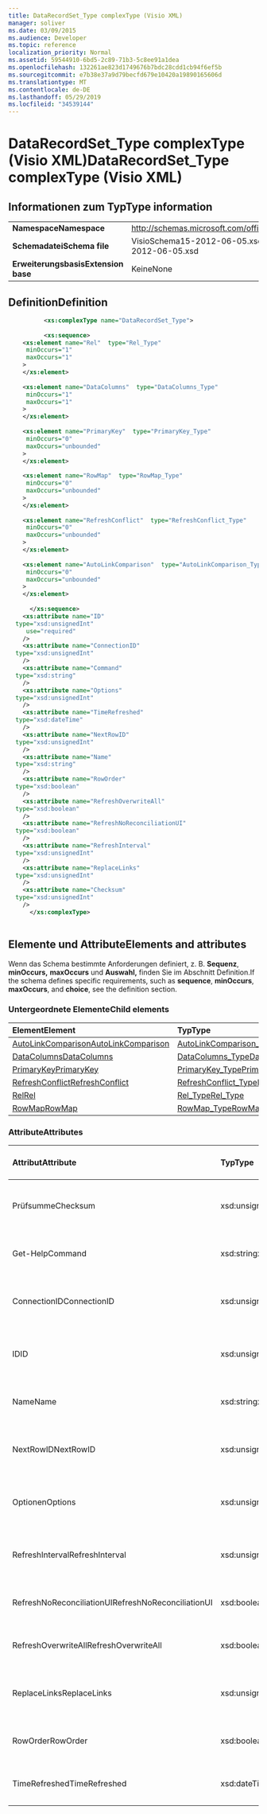 ```yaml
---
title: DataRecordSet_Type complexType (Visio XML)
manager: soliver
ms.date: 03/09/2015
ms.audience: Developer
ms.topic: reference
localization_priority: Normal
ms.assetid: 59544910-6bd5-2c89-71b3-5c8ee91a1dea
ms.openlocfilehash: 132261ae823d1749676b7bdc28cdd1cb94f6ef5b
ms.sourcegitcommit: e7b38e37a9d79becfd679e10420a19890165606d
ms.translationtype: MT
ms.contentlocale: de-DE
ms.lasthandoff: 05/29/2019
ms.locfileid: "34539144"
---
```

# <a name="datarecordset_type-complextype-visio-xml"></a><span data-ttu-id="9ca86-102">DataRecordSet_Type complexType (Visio XML)</span><span class="sxs-lookup"><span data-stu-id="9ca86-102">DataRecordSet_Type complexType (Visio XML)</span></span>

## <a name="type-information"></a><span data-ttu-id="9ca86-103">Informationen zum Typ</span><span class="sxs-lookup"><span data-stu-id="9ca86-103">Type information</span></span>

|||
|:-----|:-----|
|<span data-ttu-id="9ca86-104">**Namespace**</span><span class="sxs-lookup"><span data-stu-id="9ca86-104">**Namespace**</span></span> <br/> |http://schemas.microsoft.com/office/visio/2011/1/core  <br/> |
|<span data-ttu-id="9ca86-105">**Schemadatei**</span><span class="sxs-lookup"><span data-stu-id="9ca86-105">**Schema file**</span></span> <br/> |<span data-ttu-id="9ca86-106">VisioSchema15-2012-06-05.xsd</span><span class="sxs-lookup"><span data-stu-id="9ca86-106">VisioSchema15-2012-06-05.xsd</span></span>  <br/> |
|<span data-ttu-id="9ca86-107">**Erweiterungsbasis**</span><span class="sxs-lookup"><span data-stu-id="9ca86-107">**Extension base**</span></span> <br/> |<span data-ttu-id="9ca86-108">Keine</span><span class="sxs-lookup"><span data-stu-id="9ca86-108">None</span></span>  <br/> |
   
## <a name="definition"></a><span data-ttu-id="9ca86-109">Definition</span><span class="sxs-lookup"><span data-stu-id="9ca86-109">Definition</span></span>

```XML
          <xs:complexType name="DataRecordSet_Type">
          
          <xs:sequence>
    <xs:element name="Rel"  type="Rel_Type"
     minOccurs="1"
     maxOccurs="1"
    >
    </xs:element>
    
    <xs:element name="DataColumns"  type="DataColumns_Type"
     minOccurs="1"
     maxOccurs="1"
    >
    </xs:element>
    
    <xs:element name="PrimaryKey"  type="PrimaryKey_Type"
     minOccurs="0"
     maxOccurs="unbounded"
    >
    </xs:element>
    
    <xs:element name="RowMap"  type="RowMap_Type"
     minOccurs="0"
     maxOccurs="unbounded"
    >
    </xs:element>
    
    <xs:element name="RefreshConflict"  type="RefreshConflict_Type"
     minOccurs="0"
     maxOccurs="unbounded"
    >
    </xs:element>
    
    <xs:element name="AutoLinkComparison"  type="AutoLinkComparison_Type"
     minOccurs="0"
     maxOccurs="unbounded"
    >
    </xs:element>
    
      </xs:sequence>
    <xs:attribute name="ID"
  type="xsd:unsignedInt"
     use="required"
    />
    <xs:attribute name="ConnectionID"
  type="xsd:unsignedInt"
    />
    <xs:attribute name="Command"
  type="xsd:string"
    />
    <xs:attribute name="Options"
  type="xsd:unsignedInt"
    />
    <xs:attribute name="TimeRefreshed"
  type="xsd:dateTime"
    />
    <xs:attribute name="NextRowID"
  type="xsd:unsignedInt"
    />
    <xs:attribute name="Name"
  type="xsd:string"
    />
    <xs:attribute name="RowOrder"
  type="xsd:boolean"
    />
    <xs:attribute name="RefreshOverwriteAll"
  type="xsd:boolean"
    />
    <xs:attribute name="RefreshNoReconciliationUI"
  type="xsd:boolean"
    />
    <xs:attribute name="RefreshInterval"
  type="xsd:unsignedInt"
    />
    <xs:attribute name="ReplaceLinks"
  type="xsd:unsignedInt"
    />
    <xs:attribute name="Checksum"
  type="xsd:unsignedInt"
    />
      </xs:complexType>
      
```

## <a name="elements-and-attributes"></a><span data-ttu-id="9ca86-110">Elemente und Attribute</span><span class="sxs-lookup"><span data-stu-id="9ca86-110">Elements and attributes</span></span>

<span data-ttu-id="9ca86-111">Wenn das Schema bestimmte Anforderungen definiert, z. B. **Sequenz**, **minOccurs,** **maxOccurs** und **Auswahl,** finden Sie im Abschnitt Definition.</span><span class="sxs-lookup"><span data-stu-id="9ca86-111">If the schema defines specific requirements, such as **sequence**, **minOccurs**, **maxOccurs**, and **choice**, see the definition section.</span></span> 
  
### <a name="child-elements"></a><span data-ttu-id="9ca86-112">Untergeordnete Elemente</span><span class="sxs-lookup"><span data-stu-id="9ca86-112">Child elements</span></span>

|<span data-ttu-id="9ca86-113">**Element**</span><span class="sxs-lookup"><span data-stu-id="9ca86-113">**Element**</span></span>|<span data-ttu-id="9ca86-114">**Typ**</span><span class="sxs-lookup"><span data-stu-id="9ca86-114">**Type**</span></span>|<span data-ttu-id="9ca86-115">**Beschreibung**</span><span class="sxs-lookup"><span data-stu-id="9ca86-115">**Description**</span></span>|
|:-----|:-----|:-----|
|[<span data-ttu-id="9ca86-116">AutoLinkComparison</span><span class="sxs-lookup"><span data-stu-id="9ca86-116">AutoLinkComparison</span></span>](autolinkcomparison-element-datarecordset_type-complextypevisio-xml.md) <br/> |[<span data-ttu-id="9ca86-117">AutoLinkComparison_Type</span><span class="sxs-lookup"><span data-stu-id="9ca86-117">AutoLinkComparison_Type</span></span>](autolinkcomparison_type-complextypevisio-xml.md) <br/> ||
|[<span data-ttu-id="9ca86-118">DataColumns</span><span class="sxs-lookup"><span data-stu-id="9ca86-118">DataColumns</span></span>](datacolumns-element-datarecordset_type-complextypevisio-xml.md) <br/> |[<span data-ttu-id="9ca86-119">DataColumns_Type</span><span class="sxs-lookup"><span data-stu-id="9ca86-119">DataColumns_Type</span></span>](datacolumns_type-complextypevisio-xml.md) <br/> ||
|[<span data-ttu-id="9ca86-120">PrimaryKey</span><span class="sxs-lookup"><span data-stu-id="9ca86-120">PrimaryKey</span></span>](primarykey-element-datarecordset_type-complextypevisio-xml.md) <br/> |[<span data-ttu-id="9ca86-121">PrimaryKey_Type</span><span class="sxs-lookup"><span data-stu-id="9ca86-121">PrimaryKey_Type</span></span>](primarykey_type-complextypevisio-xml.md) <br/> ||
|[<span data-ttu-id="9ca86-122">RefreshConflict</span><span class="sxs-lookup"><span data-stu-id="9ca86-122">RefreshConflict</span></span>](refreshconflict-element-datarecordset_type-complextypevisio-xml.md) <br/> |[<span data-ttu-id="9ca86-123">RefreshConflict_Type</span><span class="sxs-lookup"><span data-stu-id="9ca86-123">RefreshConflict_Type</span></span>](refreshconflict_type-complextypevisio-xml.md) <br/> ||
|[<span data-ttu-id="9ca86-124">Rel</span><span class="sxs-lookup"><span data-stu-id="9ca86-124">Rel</span></span>](rel-element-datarecordset_type-complextypevisio-xml.md) <br/> |[<span data-ttu-id="9ca86-125">Rel_Type</span><span class="sxs-lookup"><span data-stu-id="9ca86-125">Rel_Type</span></span>](rel_type-complextypevisio-xml.md) <br/> ||
|[<span data-ttu-id="9ca86-126">RowMap</span><span class="sxs-lookup"><span data-stu-id="9ca86-126">RowMap</span></span>](rowmap-element-datarecordset_type-complextypevisio-xml.md) <br/> |[<span data-ttu-id="9ca86-127">RowMap_Type</span><span class="sxs-lookup"><span data-stu-id="9ca86-127">RowMap_Type</span></span>](rowmap_type-complextypevisio-xml.md) <br/> ||
   
### <a name="attributes"></a><span data-ttu-id="9ca86-128">Attribute</span><span class="sxs-lookup"><span data-stu-id="9ca86-128">Attributes</span></span>

|<span data-ttu-id="9ca86-129">**Attribut**</span><span class="sxs-lookup"><span data-stu-id="9ca86-129">**Attribute**</span></span>|<span data-ttu-id="9ca86-130">**Typ**</span><span class="sxs-lookup"><span data-stu-id="9ca86-130">**Type**</span></span>|<span data-ttu-id="9ca86-131">**Erforderlich**</span><span class="sxs-lookup"><span data-stu-id="9ca86-131">**Required**</span></span>|<span data-ttu-id="9ca86-132">**Beschreibung**</span><span class="sxs-lookup"><span data-stu-id="9ca86-132">**Description**</span></span>|<span data-ttu-id="9ca86-133">**Mögliche Werte**</span><span class="sxs-lookup"><span data-stu-id="9ca86-133">**Possible values**</span></span>|
|:-----|:-----|:-----|:-----|:-----|
|<span data-ttu-id="9ca86-134">Prüfsumme</span><span class="sxs-lookup"><span data-stu-id="9ca86-134">Checksum</span></span>  <br/> |<span data-ttu-id="9ca86-135">xsd:unsignedInt</span><span class="sxs-lookup"><span data-stu-id="9ca86-135">xsd:unsignedInt</span></span>  <br/> |<span data-ttu-id="9ca86-136">Optional</span><span class="sxs-lookup"><span data-stu-id="9ca86-136">optional</span></span>  <br/> ||<span data-ttu-id="9ca86-137">Werte des xsd:unsignedInt-Typs.</span><span class="sxs-lookup"><span data-stu-id="9ca86-137">Values of the xsd:unsignedInt type.</span></span>  <br/> |
|<span data-ttu-id="9ca86-138">Get-Help</span><span class="sxs-lookup"><span data-stu-id="9ca86-138">Command</span></span>  <br/> |<span data-ttu-id="9ca86-139">xsd:string</span><span class="sxs-lookup"><span data-stu-id="9ca86-139">xsd:string</span></span>  <br/> |<span data-ttu-id="9ca86-140">Optional</span><span class="sxs-lookup"><span data-stu-id="9ca86-140">optional</span></span>  <br/> ||<span data-ttu-id="9ca86-141">Werte des xsd:string-Typs.</span><span class="sxs-lookup"><span data-stu-id="9ca86-141">Values of the xsd:string type.</span></span>  <br/> |
|<span data-ttu-id="9ca86-142">ConnectionID</span><span class="sxs-lookup"><span data-stu-id="9ca86-142">ConnectionID</span></span>  <br/> |<span data-ttu-id="9ca86-143">xsd:unsignedInt</span><span class="sxs-lookup"><span data-stu-id="9ca86-143">xsd:unsignedInt</span></span>  <br/> |<span data-ttu-id="9ca86-144">Optional</span><span class="sxs-lookup"><span data-stu-id="9ca86-144">optional</span></span>  <br/> ||<span data-ttu-id="9ca86-145">Werte des xsd:unsignedInt-Typs.</span><span class="sxs-lookup"><span data-stu-id="9ca86-145">Values of the xsd:unsignedInt type.</span></span>  <br/> |
|<span data-ttu-id="9ca86-146">ID</span><span class="sxs-lookup"><span data-stu-id="9ca86-146">ID</span></span>  <br/> |<span data-ttu-id="9ca86-147">xsd:unsignedInt</span><span class="sxs-lookup"><span data-stu-id="9ca86-147">xsd:unsignedInt</span></span>  <br/> |<span data-ttu-id="9ca86-148">erforderlich</span><span class="sxs-lookup"><span data-stu-id="9ca86-148">required</span></span>  <br/> ||<span data-ttu-id="9ca86-149">Werte des xsd:unsignedInt-Typs.</span><span class="sxs-lookup"><span data-stu-id="9ca86-149">Values of the xsd:unsignedInt type.</span></span>  <br/> |
|<span data-ttu-id="9ca86-150">Name</span><span class="sxs-lookup"><span data-stu-id="9ca86-150">Name</span></span>  <br/> |<span data-ttu-id="9ca86-151">xsd:string</span><span class="sxs-lookup"><span data-stu-id="9ca86-151">xsd:string</span></span>  <br/> |<span data-ttu-id="9ca86-152">Optional</span><span class="sxs-lookup"><span data-stu-id="9ca86-152">optional</span></span>  <br/> ||<span data-ttu-id="9ca86-153">Werte des xsd:string-Typs.</span><span class="sxs-lookup"><span data-stu-id="9ca86-153">Values of the xsd:string type.</span></span>  <br/> |
|<span data-ttu-id="9ca86-154">NextRowID</span><span class="sxs-lookup"><span data-stu-id="9ca86-154">NextRowID</span></span>  <br/> |<span data-ttu-id="9ca86-155">xsd:unsignedInt</span><span class="sxs-lookup"><span data-stu-id="9ca86-155">xsd:unsignedInt</span></span>  <br/> |<span data-ttu-id="9ca86-156">Optional</span><span class="sxs-lookup"><span data-stu-id="9ca86-156">optional</span></span>  <br/> ||<span data-ttu-id="9ca86-157">Werte des xsd:unsignedInt-Typs.</span><span class="sxs-lookup"><span data-stu-id="9ca86-157">Values of the xsd:unsignedInt type.</span></span>  <br/> |
|<span data-ttu-id="9ca86-158">Optionen</span><span class="sxs-lookup"><span data-stu-id="9ca86-158">Options</span></span>  <br/> |<span data-ttu-id="9ca86-159">xsd:unsignedInt</span><span class="sxs-lookup"><span data-stu-id="9ca86-159">xsd:unsignedInt</span></span>  <br/> |<span data-ttu-id="9ca86-160">Optional</span><span class="sxs-lookup"><span data-stu-id="9ca86-160">optional</span></span>  <br/> ||<span data-ttu-id="9ca86-161">Werte des xsd:unsignedInt-Typs.</span><span class="sxs-lookup"><span data-stu-id="9ca86-161">Values of the xsd:unsignedInt type.</span></span>  <br/> |
|<span data-ttu-id="9ca86-162">RefreshInterval</span><span class="sxs-lookup"><span data-stu-id="9ca86-162">RefreshInterval</span></span>  <br/> |<span data-ttu-id="9ca86-163">xsd:unsignedInt</span><span class="sxs-lookup"><span data-stu-id="9ca86-163">xsd:unsignedInt</span></span>  <br/> |<span data-ttu-id="9ca86-164">Optional</span><span class="sxs-lookup"><span data-stu-id="9ca86-164">optional</span></span>  <br/> ||<span data-ttu-id="9ca86-165">Werte des xsd:unsignedInt-Typs.</span><span class="sxs-lookup"><span data-stu-id="9ca86-165">Values of the xsd:unsignedInt type.</span></span>  <br/> |
|<span data-ttu-id="9ca86-166">RefreshNoReconciliationUI</span><span class="sxs-lookup"><span data-stu-id="9ca86-166">RefreshNoReconciliationUI</span></span>  <br/> |<span data-ttu-id="9ca86-167">xsd:boolean</span><span class="sxs-lookup"><span data-stu-id="9ca86-167">xsd:boolean</span></span>  <br/> |<span data-ttu-id="9ca86-168">Optional</span><span class="sxs-lookup"><span data-stu-id="9ca86-168">optional</span></span>  <br/> ||<span data-ttu-id="9ca86-169">Werte des typs xsd:boolean.</span><span class="sxs-lookup"><span data-stu-id="9ca86-169">Values of the xsd:boolean type.</span></span>  <br/> |
|<span data-ttu-id="9ca86-170">RefreshOverwriteAll</span><span class="sxs-lookup"><span data-stu-id="9ca86-170">RefreshOverwriteAll</span></span>  <br/> |<span data-ttu-id="9ca86-171">xsd:boolean</span><span class="sxs-lookup"><span data-stu-id="9ca86-171">xsd:boolean</span></span>  <br/> |<span data-ttu-id="9ca86-172">Optional</span><span class="sxs-lookup"><span data-stu-id="9ca86-172">optional</span></span>  <br/> ||<span data-ttu-id="9ca86-173">Werte des typs xsd:boolean.</span><span class="sxs-lookup"><span data-stu-id="9ca86-173">Values of the xsd:boolean type.</span></span>  <br/> |
|<span data-ttu-id="9ca86-174">ReplaceLinks</span><span class="sxs-lookup"><span data-stu-id="9ca86-174">ReplaceLinks</span></span>  <br/> |<span data-ttu-id="9ca86-175">xsd:unsignedInt</span><span class="sxs-lookup"><span data-stu-id="9ca86-175">xsd:unsignedInt</span></span>  <br/> |<span data-ttu-id="9ca86-176">Optional</span><span class="sxs-lookup"><span data-stu-id="9ca86-176">optional</span></span>  <br/> ||<span data-ttu-id="9ca86-177">Werte des xsd:unsignedInt-Typs.</span><span class="sxs-lookup"><span data-stu-id="9ca86-177">Values of the xsd:unsignedInt type.</span></span>  <br/> |
|<span data-ttu-id="9ca86-178">RowOrder</span><span class="sxs-lookup"><span data-stu-id="9ca86-178">RowOrder</span></span>  <br/> |<span data-ttu-id="9ca86-179">xsd:boolean</span><span class="sxs-lookup"><span data-stu-id="9ca86-179">xsd:boolean</span></span>  <br/> |<span data-ttu-id="9ca86-180">Optional</span><span class="sxs-lookup"><span data-stu-id="9ca86-180">optional</span></span>  <br/> ||<span data-ttu-id="9ca86-181">Werte des typs xsd:boolean.</span><span class="sxs-lookup"><span data-stu-id="9ca86-181">Values of the xsd:boolean type.</span></span>  <br/> |
|<span data-ttu-id="9ca86-182">TimeRefreshed</span><span class="sxs-lookup"><span data-stu-id="9ca86-182">TimeRefreshed</span></span>  <br/> |<span data-ttu-id="9ca86-183">xsd:dateTime</span><span class="sxs-lookup"><span data-stu-id="9ca86-183">xsd:dateTime</span></span>  <br/> |<span data-ttu-id="9ca86-184">Optional</span><span class="sxs-lookup"><span data-stu-id="9ca86-184">optional</span></span>  <br/> ||<span data-ttu-id="9ca86-185">Werte des xsd:dateTime-Typs.</span><span class="sxs-lookup"><span data-stu-id="9ca86-185">Values of the xsd:dateTime type.</span></span>  <br/> |
   


